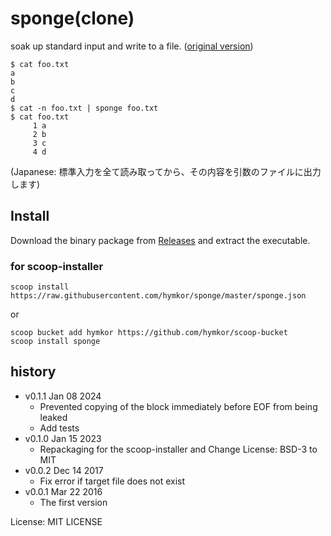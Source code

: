 sponge(clone)
=============

soak up standard input and write to a file.
([original version](https://joeyh.name/code/moreutils/))

```
$ cat foo.txt
a
b
c
d
$ cat -n foo.txt | sponge foo.txt
$ cat foo.txt
     1 a
     2 b
     3 c
     4 d
```
(Japanese: 標準入力を全て読み取ってから、その内容を引数のファイルに出力します)

Install
-------

Download the binary package from [Releases](https://github.com/hymkor/sponge/releases) and extract the executable.

### for scoop-installer

```
scoop install https://raw.githubusercontent.com/hymkor/sponge/master/sponge.json
```

or

```
scoop bucket add hymkor https://github.com/hymkor/scoop-bucket
scoop install sponge
```

history
-------

* v0.1.1 Jan 08 2024
    * Prevented copying of the block immediately before EOF from being leaked
    * Add tests
* v0.1.0 Jan 15 2023
    * Repackaging for the scoop-installer and Change License: BSD-3 to MIT
* v0.0.2 Dec 14 2017
    * Fix error if target file does not exist
* v0.0.1 Mar 22 2016
    * The first version

License: MIT LICENSE

